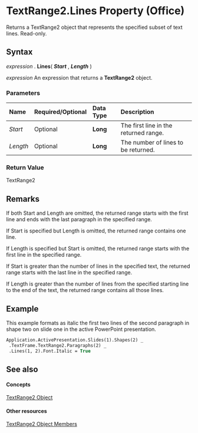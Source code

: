 
# TextRange2.Lines Property (Office)

Returns a TextRange2 object that represents the specified subset of text lines. Read-only.


## Syntax

 _expression_ . **Lines**( **_Start_** , **_Length_** )

 _expression_ An expression that returns a **TextRange2** object.


### Parameters



|**Name**|**Required/Optional**|**Data Type**|**Description**|
|:-----|:-----|:-----|:-----|
| _Start_|Optional| **Long**|The first line in the returned range.|
| _Length_|Optional| **Long**|The number of lines to be returned.|

### Return Value

TextRange2


## Remarks

If both Start and Length are omitted, the returned range starts with the first line and ends with the last paragraph in the specified range.

If Start is specified but Length is omitted, the returned range contains one line.

If Length is specified but Start is omitted, the returned range starts with the first line in the specified range.

If Start is greater than the number of lines in the specified text, the returned range starts with the last line in the specified range.

If Length is greater than the number of lines from the specified starting line to the end of the text, the returned range contains all those lines.


## Example

This example formats as italic the first two lines of the second paragraph in shape two on slide one in the active PowerPoint presentation.


```vb
Application.ActivePresentation.Slides(1).Shapes(2) _ 
 .TextFrame.TextRange2.Paragraphs(2) _ 
 .Lines(1, 2).Font.Italic = True 

```


## See also


#### Concepts


[TextRange2 Object](a6a59c9b-9b64-c1e2-2e98-a1f99025c877.md)
#### Other resources


[TextRange2 Object Members](26daffff-b9ef-fd94-f5b7-ed3a09840cb6.md)
